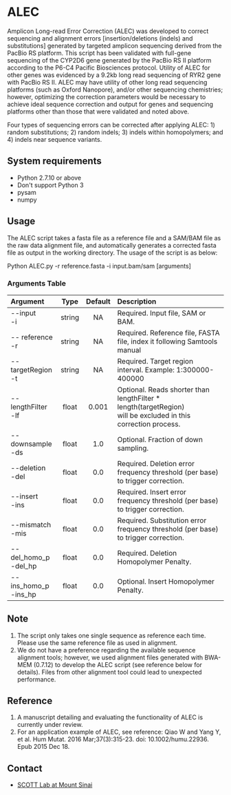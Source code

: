 # ALEC 
Amplicon Long-read Error Correction (ALEC) was developed to correct sequencing and alignment errors [insertion/deletions (indels) and substitutions] generated by targeted amplicon sequencing derived from the PacBio RS platform. This script has been validated with full-gene sequencing of the CYP2D6 gene generated by the PacBio RS II platform according to the P6-C4 Pacific Biosciences protocol. Utility of ALEC for other genes was evidenced by a 9.2kb long read sequencing of RYR2 gene with PacBio RS II. ALEC may have utility of other long read sequencing platforms (such as Oxford Nanopore), and/or other sequencing chemistries; however, optimizing the correction parameters would be necessary to achieve ideal sequence correction and output for genes and sequencing platforms other than those that were validated and noted above. 

Four types of sequencing errors can be corrected after applying ALEC: 1) random substitutions; 2) random indels; 3) indels within homopolymers; and 4) indels near sequence variants.
 
## System requirements
* Python 2.7.10 or above   
* Don't support Python 3 
* pysam
* numpy

## Usage
The ALEC script takes a fasta file as a reference file and a SAM/BAM file as the raw data alignment file, and automatically generates a corrected fasta file as output in the working directory. The usage of the script is as below:

Python ALEC.py -r reference.fasta -i input.bam\/sam [arguments] 


### Arguments Table

|Argument|Type|Default|Description|
|:-----|:---:|:---:|:---|
|--input <br/>   -i	| string	| NA	| Required. Input file, SAM or BAM. |
|-- reference<br/> -r|string|	NA	|Required. Reference file, FASTA file, index it following Samtools manual| 
|--targetRegion<br/> -t|	string|	NA	|Required. Target region interval. Example: 1:300000-400000|
|--lengthFilter<br/> -lf	|float|	0.001|	Optional. Reads shorter than lengthFilter * length(targetRegion)<br/> will be excluded in this correction process.|
|--downsample<br/>	-ds|	float|	1.0|	Optional. Fraction of down sampling. |
|--deletion<br/> -del|	float|	0.0	|Required. Deletion error frequency threshold (per base) to trigger correction.|
|--insert<br/> -ins|	float|	0.0|	Required. Insert error frequency threshold (per base) to trigger correction.|
|--mismatch<br/> -mis|	float	|0.0|	Required. Substitution error frequency threshold (per base) to trigger correction.|
|--del_homo_p<br/>-del_hp |	float	|0.0|	Required. Deletion Homopolymer Penalty.|
|--ins_homo_p<br/> -ins_hp |	float	|0.0|	Optional. Insert Homopolymer Penalty.|

## Note
1. The script only takes one single sequence as reference each time. Please use the same reference file as used in alignment. 
2. We do not have a preference regarding the available sequence alignment tools; however, we used alignment files generated with BWA-MEM (0.7.12) to develop the ALEC script (see reference below for details). Files from other alignment tool could lead to unexpected performance. 

## Reference
1.  A manuscript detailing and evaluating the functionality of ALEC is currently under review.  
2.  For an application example of ALEC, see reference: 
  Qiao W and Yang Y, et al. Hum Mutat. 2016 Mar;37(3):315-23. doi: 10.1002/humu.22936. Epub 2015 Dec 18.
  
## Contact  
* [SCOTT Lab at Mount Sinai](http://stuartscottlab.org/)
